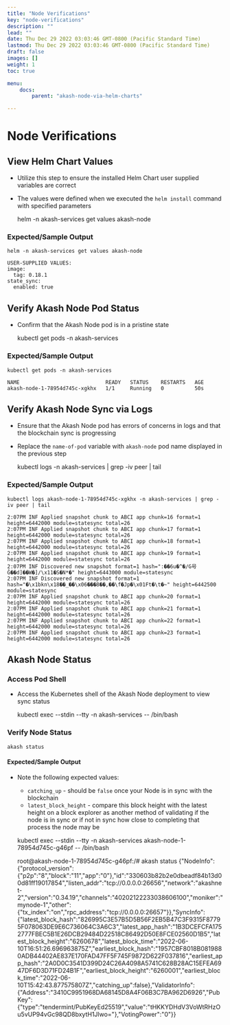 ```yaml
---
title: "Node Verifications"
key: "node-verifications"
description: ""
lead: ""
date: Thu Dec 29 2022 03:03:46 GMT-0800 (Pacific Standard Time)
lastmod: Thu Dec 29 2022 03:03:46 GMT-0800 (Pacific Standard Time)
draft: false
images: []
weight: 1
toc: true

menu:
    docs:
        parent: "akash-node-via-helm-charts"

---
```

Node Verifications
==================

View Helm Chart Values
----------------------

*   Utilize this step to ensure the installed Helm Chart user supplied variables are correct
*   The values were defined when we executed the `helm install` command with specified parameters

    helm -n akash-services get values akash-node
    

### **Expected/Sample Output**

    helm -n akash-services get values akash-node
    
    USER-SUPPLIED VALUES:
    image:
      tag: 0.18.1
    state_sync:
      enabled: true
    

Verify Akash Node Pod Status
----------------------------

*   Confirm that the Akash Node pod is in a pristine state

    kubectl get pods -n akash-services
    

### Expected/Sample Output

    kubectl get pods -n akash-services
    
    NAME                            READY   STATUS    RESTARTS   AGE
    akash-node-1-78954d745c-xgkhx   1/1     Running   0          50s
    

Verify Akash Node Sync via Logs
-------------------------------

*   Ensure that the Akash Node pod has errors of concerns in logs and that the blockchain sync is progressing
*   Replace the `name-of-pod` variable with `akash-node` pod name displayed in the previous step

    kubectl logs <name-of-pod> -n akash-services | grep -iv peer | tail
    

### Expected/Sample Output

    kubectl logs akash-node-1-78954d745c-xgkhx -n akash-services | grep -iv peer | tail
    
    2:07PM INF Applied snapshot chunk to ABCI app chunk=16 format=1 height=6442000 module=statesync total=26
    2:07PM INF Applied snapshot chunk to ABCI app chunk=17 format=1 height=6442000 module=statesync total=26
    2:07PM INF Applied snapshot chunk to ABCI app chunk=18 format=1 height=6442000 module=statesync total=26
    2:07PM INF Applied snapshot chunk to ABCI app chunk=19 format=1 height=6442000 module=statesync total=26
    2:07PM INF Discovered new snapshot format=1 hash=":��6u�^�/G号Ĝ��d]��W�]/\x11�S�N*�" height=6443000 module=statesync
    2:07PM INF Discovered new snapshot format=1 hash="�\x1bkn\x18��_��\x06���8��,��\f�Jp�\x01Ft�\t�~" height=6442500 module=statesync
    2:07PM INF Applied snapshot chunk to ABCI app chunk=20 format=1 height=6442000 module=statesync total=26
    2:07PM INF Applied snapshot chunk to ABCI app chunk=21 format=1 height=6442000 module=statesync total=26
    2:07PM INF Applied snapshot chunk to ABCI app chunk=22 format=1 height=6442000 module=statesync total=26
    2:07PM INF Applied snapshot chunk to ABCI app chunk=23 format=1 height=6442000 module=statesync total=26
    

Akash Node Status
-----------------

### Access Pod Shell

*   Access the Kubernetes shell of the Akash Node deployment to view sync status

    kubectl exec --stdin --tty -n akash-services <pod-name> -- /bin/bash
    

### Verify Node Status

    akash status
    

#### Expected/Sample Output

*   Note the following expected values:
    *   `catching_up` - should be `false` once your Node is in sync with the blockchain
    *   `latest_block_height` - compare this block height with the latest height on a block explorer as another method of validating if the node is in sync or if not in sync how close to completing that process the node may be

    kubectl exec --stdin --tty -n akash-services akash-node-1-78954d745c-g46pf -- /bin/bash
    
    root@akash-node-1-78954d745c-g46pf:/# akash status
    {"NodeInfo":{"protocol_version":{"p2p":"8","block":"11","app":"0"},"id":"330603b82b2e0dbeadf84b13d00d81ff19017854","listen_addr":"tcp://0.0.0.0:26656","network":"akashnet-2","version":"0.34.19","channels":"40202122233038606100","moniker":"mynode-1","other":{"tx_index":"on","rpc_address":"tcp://0.0.0.0:26657"}},"SyncInfo":{"latest_block_hash":"826995C3E57B5D5B56F2EB5B47C3F9315F87795F078063DE9E6C736064C3A6C3","latest_app_hash":"1B3DCEFCFA1752777FBEC5B1E26DCB29484D22518C86492D50E8FCE02560D1B5","latest_block_height":"6260678","latest_block_time":"2022-06-10T16:51:26.696963875Z","earliest_block_hash":"1957CBF8018B0819880ADB44402AE837E170FAD47FF5F745F9872D622F037816","earliest_app_hash":"2A0D0C3541D399D24C26A4098A5741C628B28AC15EFEA6947DF6D3D71FD24B1F","earliest_block_height":"6260001","earliest_block_time":"2022-06-10T15:42:43.877575807Z","catching_up":false},"ValidatorInfo":{"Address":"3410C9951968DA68145D8A4F06B3C7BA962D6926","PubKey":{"type":"tendermint/PubKeyEd25519","value":"tHKKYDHdV3VoWtRHzOu5vUP94vGc98QD8bxytH1Jlwo="},"VotingPower":"0"}}